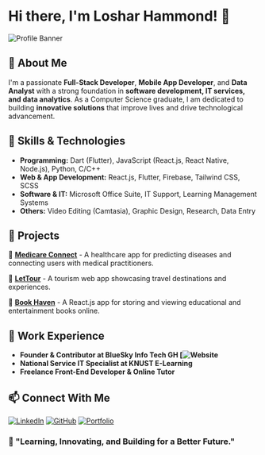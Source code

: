 # Hi there, I'm Loshar Hammond! 👋

![Profile Banner](https://avatars.githubusercontent.com/u/126801525?s=400&u=982dd1cd7507ec2c22a6c2e9f0a09520cf3f67d2&v=4)

## 🚀 About Me
I'm a passionate **Full-Stack Developer**, **Mobile App Developer**, and **Data Analyst** with a strong foundation in **software development, IT services, and data analytics**. As a Computer Science graduate, I am dedicated to building **innovative solutions** that improve lives and drive technological advancement.

## 🔧 Skills & Technologies
- **Programming:** Dart (Flutter), JavaScript (React.js, React Native, Node.js), Python, C/C++
- **Web & App Development:** React.js, Flutter, Firebase, Tailwind CSS, SCSS
- **Software & IT:** Microsoft Office Suite, IT Support, Learning Management Systems
- **Others:** Video Editing (Camtasia), Graphic Design, Research, Data Entry

## 📂 Projects
🔹 **[Medicare Connect](https://github.com/LosharHammond/Medicare-Connect)** - A healthcare app for predicting diseases and connecting users with medical practitioners.

🔹 **[LetTour](https://github.com/LosharHammond/LetTour)** - A tourism web app showcasing travel destinations and experiences.

🔹 **[Book Haven](https://github.com/LosharHammond/BookHaven)** - A React.js app for storing and viewing educational and entertainment books online.

## 💼 Work Experience
- **Founder & Contributor at BlueSky Info Tech GH [![Website](https://bitgh.netlify.app/)**
- **National Service IT Specialist at KNUST E-Learning**
- **Freelance Front-End Developer & Online Tutor**

## 📫 Connect With Me
[![LinkedIn](https://img.shields.io/badge/LinkedIn-0A66C2?style=for-the-badge&logo=linkedin&logoColor=white)](https://linkedin.com/in/losharhammond)
[![GitHub](https://img.shields.io/badge/GitHub-181717?style=for-the-badge&logo=github&logoColor=white)](https://github.com/LosharHammond)
[![Portfolio](https://img.shields.io/badge/Portfolio-FF5722?style=for-the-badge&logo=google-chrome&logoColor=white)](https://losharhammond.github.io/Portfolio)

### 🌱 "Learning, Innovating, and Building for a Better Future."
